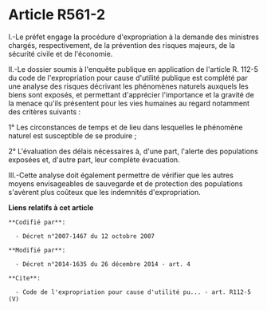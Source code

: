 # Article R561-2

I.-Le préfet engage la procédure d'expropriation à la demande des ministres chargés, respectivement, de la prévention des
risques majeurs, de la sécurité civile et de l'économie. 

II.-Le dossier soumis à l'enquête publique en application de l'article R. 112-5 du code de l'expropriation pour cause
d'utilité publique est complété par une analyse des risques décrivant les phénomènes naturels auxquels les biens sont
exposés, et permettant d'apprécier l'importance et la gravité de la menace qu'ils présentent pour les vies humaines au regard
notamment des critères suivants : 

1° Les circonstances de temps et de lieu dans lesquelles le phénomène naturel est susceptible de se produire ; 

2° L'évaluation des délais nécessaires à, d'une part, l'alerte des populations exposées et, d'autre part, leur complète
évacuation. 

III.-Cette analyse doit également permettre de vérifier que les autres moyens envisageables de sauvegarde et de protection
des populations s'avèrent plus coûteux que les indemnités d'expropriation.

**Liens relatifs à cet article**

	**Codifié par**:

	  - Décret n°2007-1467 du 12 octobre 2007

	**Modifié par**:

	  - Décret n°2014-1635 du 26 décembre 2014 - art. 4

	**Cite**:

	  - Code de l'expropriation pour cause d'utilité pu... - art. R112-5 (V)
